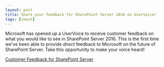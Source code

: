 ```yaml
---
layout: post
title: Share your feedback for SharePoint Server 2016 on UserVoice!
tags: [vnext]
---
```


Microsoft has opened up a UserVoice to receive customer feedback on what you would like to see in SharePoint Server 2016. This is the first time we've been able to provide _direct_ feedback to Microsoft on the future of SharePoint Server. Take this opportunity to make your voice heard!

[Customer Feedback for SharePoint Server](http://sharepoint.uservoice.com/forums/282887-customer-feedback-for-sharepoint-server)